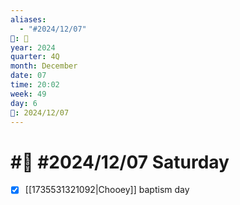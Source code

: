 ```yaml
---
aliases:
  - "#2024/12/07"
📁: 📅
year: 2024
quarter: 4Q
month: December
date: 07
time: 20:02
week: 49
day: 6
📅: 2024/12/07
---
```

# #📅 #2024/12/07 Saturday
- [x] [[1735531321092|Chooey]] baptism day